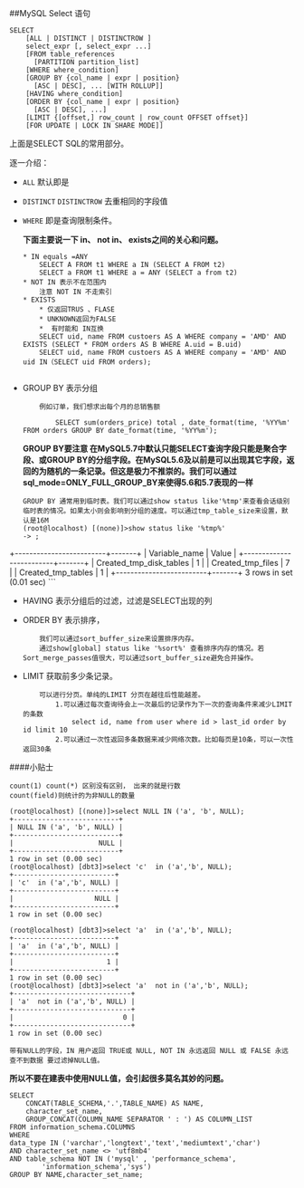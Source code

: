 ##MySQL Select 语句

```
SELECT
    [ALL | DISTINCT | DISTINCTROW ]
    select_expr [, select_expr ...]
    [FROM table_references
      [PARTITION partition_list]
    [WHERE where_condition]
    [GROUP BY {col_name | expr | position}
      [ASC | DESC], ... [WITH ROLLUP]]
    [HAVING where_condition]
    [ORDER BY {col_name | expr | position}
      [ASC | DESC], ...]
    [LIMIT {[offset,] row_count | row_count OFFSET offset}]
    [FOR UPDATE | LOCK IN SHARE MODE]]

```
上面是SELECT SQL的常用部分。

逐一介绍：

*  `ALL` 默认即是
*  `DISTINCT` `DISTINCTROW` 去重相同的字段值

* `WHERE` 即是查询限制条件。
	
	**下面主要说一下 in、 not in、 exists之间的关心和问题。**
	```
	* IN equals =ANY
		SELECT A FROM t1 WHERE a IN (SELECT A FROM t2)
		SELECT a FROM t1 WHERE a = ANY (SELECT a from t2)
	* NOT IN 表示不在范围内
		注意 NOT IN 不走索引
	* EXISTS 
		* 仅返回TRUS 、FLASE
		* UNKNOWN返回为FALSE
		*  有时能和 IN互换
		SELECT uid, name FROM custoers AS A WHERE company = 'AMD' AND EXISTS (SELECT * FROM orders AS B WHERE A.uid = B.uid)
		SELECT uid, name FROM custoers AS A WHERE company = 'AMD' AND uid IN（SELECT uid FROM orders);
		
* GROUP BY 表示分组
	```
		例如订单，我们想求出每个月的总销售额 
		
			SELECT sum(orders_price) total , date_format(time, '%YY%m' FROM orders GROUP BY date_format(time, '%YY%m');
	```
	**GROUP BY要注意 在MySQL5.7中默认只能SELECT查询字段只能是聚合字段、或GROUP BY的分组字段。在MySQL5.6及以前是可以出现其它字段，返回的为随机的一条记录。但这是极力不推崇的。我们可以通过sql_mode=ONLY_FULL_GROUP_BY来使得5.6和5.7表现的一样**

	```
	GROUP BY 通常用到临时表。我们可以通过show status like'%tmp'来查看会话级别临时表的情况。如果太小则会影响到分组的速度。可以通过tmp_table_size来设置，默认是16M
	(root@localhost) [(none)]>show status like '%tmp%'
	-> ;
+-------------------------+-------+
| Variable_name           | Value |
+-------------------------+-------+
| Created_tmp_disk_tables | 1     |
| Created_tmp_files       | 7     |
| Created_tmp_tables      | 1     |
+-------------------------+-------+
3 rows in set (0.01 sec)
	```

* HAVING 表示分组后的过滤，过滤是SELECT出现的列

* ORDER BY 表示排序，
	```
		我们可以通过sort_buffer_size来设置排序内存。
		通过show[global] status like '%sort%' 查看排序内存的情况。若Sort_merge_passes值很大，可以通过sort_buffer_size避免合并操作。
	```
* LIMIT 获取前多少条记录。
	```
		可以进行分页。单纯的LIMIT 分页在越往后性能越差。 
			1.可以通过每次查询待会上一次最后的记录作为下一次的查询条件来减少LIMIT的条数
				select id, name from user where id > last_id order by id limit 10
			2.可以通过一次性返回多条数据来减少网络次数。比如每页是10条，可以一次性返回30条
	```
	
####小贴士
```
count(1) count(*) 区别没有区别， 出来的就是行数
count(field)则统计的为非NULL的数量
```

```
(root@localhost) [(none)]>select NULL IN ('a', 'b', NULL);
+--------------------------+
| NULL IN ('a', 'b', NULL) |
+--------------------------+
|                     NULL |
+--------------------------+
1 row in set (0.00 sec)
(root@localhost) [dbt3]>select 'c'  in ('a','b', NULL);
+-------------------------+
| 'c'  in ('a','b', NULL) |
+-------------------------+
|                    NULL |
+-------------------------+
1 row in set (0.00 sec)

(root@localhost) [dbt3]>select 'a'  in ('a','b', NULL);
+-------------------------+
| 'a'  in ('a','b', NULL) |
+-------------------------+
|                       1 |
+-------------------------+
1 row in set (0.00 sec)
(root@localhost) [dbt3]>select 'a'  not in ('a','b', NULL);
+-----------------------------+
| 'a'  not in ('a','b', NULL) |
+-----------------------------+
|                           0 |
+-----------------------------+
1 row in set (0.00 sec)

带有NULL的字段，IN 用户返回 TRUE或 NULL, NOT IN 永远返回 NULL 或 FALSE 永远查不到数据 要过滤掉NULL值。
```
**所以不要在建表中使用NULL值，会引起很多莫名其妙的问题。**
```
SELECT 
	CONCAT(TABLE_SCHEMA,'.',TABLE_NAME) AS NAME,
    character_set_name,
    GROUP_CONCAT(COLUMN_NAME SEPARATOR ' : ') AS COLUMN_LIST
FROM information_schema.COLUMNS
WHERE
data_type IN ('varchar','longtext','text','mediumtext','char')
AND character_set_name <> 'utf8mb4'
AND table_schema NOT IN ('mysql' , 'performance_schema',
        'information_schema','sys')
GROUP BY NAME,character_set_name;
```





